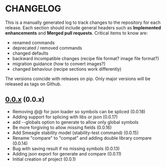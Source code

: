 # CHANGELOG

This is a manually generated log to track changes to the repository for each release.
Each section should include general headers such as **Implemented enhancements**
and **Merged pull requests**. Critical items to know are:

 - renamed commands
 - deprecated / removed commands
 - changed defaults
 - backward incompatible changes (recipe file format? image file format?)
 - migration guidance (how to convert images?)
 - changed behaviour (recipe sections work differently)

The versions coincide with releases on pip. Only major versions will be released as tags on Github.

## [0.0.x](https://github.com/buildsi/symbolator/tree/master) (0.0.x)
 - Removing @@ for json loader so symbols can be spliced (0.0.18)
 - Adding support for splicing with libs or json (0.0.17)
 - add --globals option to generate to allow only global symbols
 - Be more forgiving to allow missing fields (0.0.16)
 - Add Smeagle stability model (stability-test command) (0.0.15)
 - Rename "compare" to "compat" and adding double library compare (0.0.14)
 - Bug with saving result if no missing symbols (0.0.13)
 - Adding json export for generate and compare (0.0.11)
 - Initial creation of project (0.0.1)


